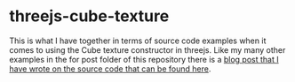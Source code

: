 # threejs-cube-texture

This is what I have together in terms of source code examples when it comes to using the Cube texture constructor in threejs. Like my many other examples in the for post folder of this repository there is a [blog post that I have wrote on the source code that can be found here](https://dustinpfister.github.io/2018/04/22/threejs-cube-texture/).

